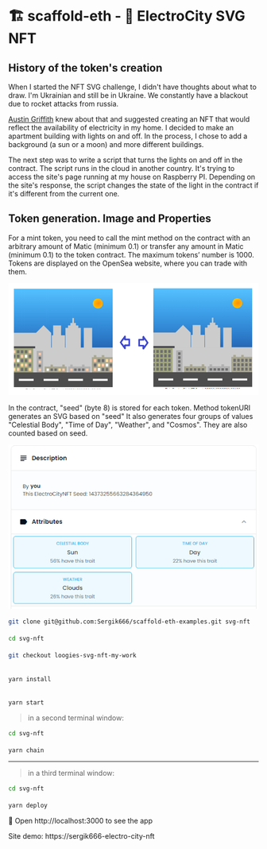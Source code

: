 # 🏗 scaffold-eth - 🔵 ElectroCity SVG NFT

## History of the token's creation
              
When I started the NFT SVG challenge, I didn't have thoughts about what to draw. I'm Ukrainian and still be in Ukraine. We constantly have a blackout due to rocket attacks from russia.

[Austin Griffith](https://www.youtube.com/@austingriffith3550) knew about that and suggested creating an NFT that would reflect the availability of electricity in my home.
I decided to make an apartment building with lights on and off.
In the process, I chose to add a background (a sun or a moon) and more different buildings.

The next step was to write a script that turns the lights on and off in the contract.
The script runs in the cloud in another country.
It's trying to access the site's page running at my house on Raspberry PI.
Depending on the site's response, the script changes the state of the light in the contract if it's different from the current one.

## Token generation. Image and Properties

For a mint token, you need to call the mint method on the contract with an arbitrary amount of Matic (minimum 0.1) or transfer any amount in Matic (minimum 0.1) to the token contract.
The maximum tokens’ number is 1000. Tokens are displayed on the OpenSea website, where you can trade with them.

![Token preview](./packages/react-app/src/images/token_preview2.png)

In the contract, "seed" (byte 8) is stored for each token.
Method tokenURI generates an SVG based on "seed"
It also generates four groups of values "Celestial Body", "Time of Day", "Weather", and "Cosmos". They are also counted based on seed.

![Token preview](./packages/react-app/src/images/opensea_preview.png)

```bash
git clone git@github.com:Sergik666/scaffold-eth-examples.git svg-nft

cd svg-nft

git checkout loogies-svg-nft-my-work
```

```bash

yarn install

```

```bash

yarn start

```

> in a second terminal window:

```bash
cd svg-nft

yarn chain

```

---

> in a third terminal window:


```bash
cd svg-nft

yarn deploy

```

📱 Open http://localhost:3000 to see the app

Site demo:
https://sergik666-electro-city-nft